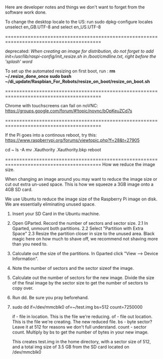 Here are developer notes and things we don't want to forget from the software work done.

To change the desktop locale to the US:  run sudo dpkg-configure locales  unselect en_GB.UTF-8 and select en_US.UTF-8

========================================================================================

deprecated:
_When creating an image for distribution, do not forget to add
init=/usr/lib/raspi-config/init_resize.sh  in /boot/cmdline.txt, right before the 'splash' word_

To set up the automated resizing on first boot, run :
**rm ~/.resize_done_once**
**sudo bash ~/di_update/Raspbian_For_Robots/resize_on_boot/resize_on_boot.sh**

<!-- GKSU is used to call python GUI's.  However, GKSU does not work with command line input.  If the user needs to input information (like a y/n or a 1/2) the sh script will hangup and not move forward.  

https://bugs.launchpad.net/ubuntu/+source/gksu/+bug/244930 -->

========================================================================================

Chrome with touchscreens can fail on noVNC:
https://groups.google.com/forum/#!topic/novnc/bOpKeuZCd7s

========================================================================================

<!-- This hack help solves permissions for VNC.

http://stackoverflow.com/questions/20286705/tkinter-through-vnc-without-physical-display

You need to run "xhost +" in the command line before running a program in Scratch.
Finally solved the problem: In the desktop shortcut, use "gksu" instead of sudo to call the startup script for Scratch.
Also took "lxterminal" out of some of the calls.  lxterminal starts open new windows, so I removed that. -->

<!-- ======================================================================================== -->

If the Pi goes into a continous reboot, try this:
https://www.raspberrypi.org/forums/viewtopic.php?f=28&t=27905

cd ~
ls -A
mv .Xauthority .Xauthority.bkp
reboot

========================================================================================
How we reduce the image size.

When changing an image around you may want to reduce the image size or cut out extra un-used space.  This is how we squeeze a 3GB image onto a 4GB SD card.

We use Ubuntu to reduce the image size of the Raspberry Pi image on disk.  We are essentially eliminating unused space.

1.  Insert your SD Card in the Ubuntu machine.
2.  Open GParted.  Record the number of sectors and sector size.
2.1	In Gparted, unmount both partitions.
2.2	Select "Partition with Extra Space"
2.3	Resize the partition closer in size to the unused area.  Black magic here on how much to shave off, we recommend not shaving more than you need to.

3.  Calculate out the size of the partitions.  In Gparted click "View --> Device Information".  
5.  Note the number of sectors and the sector sizeof the image.  
6.  Calculate out the number of sectors for the new image.  Divide the size of the final image by the sector size to get the number of sectors to copy over.
7.  Run dd.  Be sure you pray beforehand.
8.  sudo dd if=/dev/mmcblk0 of=~/test.img bs=512 count=7250000

	if - file in location.  This is the file we're reducing.
	of - file out location.  This is the file we're creating.  The new reduced file.
	bs - byte sector?  Leave it at 512 for reasons we don't full understand.
	count - sector count.  Multiply by bs to get the number of bytes in your new image.

	This creates test.img in the home directory, with a sector size of 512, and a total img size of 3.5 GB from the SD card located on /dev/mmcblk0
